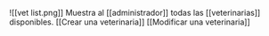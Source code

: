 
![[vet list.png]]
Muestra al [[administrador]] todas las [[veterinarias]] disponibles.
[[Crear una veterinaria]]
[[Modificar una veterinaria]]

